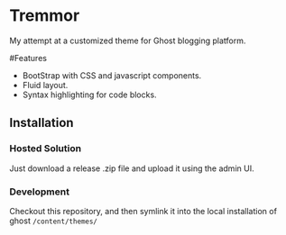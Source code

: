 # Tremmor

My attempt at a customized theme for Ghost blogging platform.

#Features
*  BootStrap with CSS and javascript components.
*  Fluid layout.
*  Syntax highlighting for code blocks.


## Installation
### Hosted Solution
Just download a release .zip file and upload it using the admin UI.

### Development
Checkout this repository, and then symlink it into the local installation of ghost `/content/themes/`